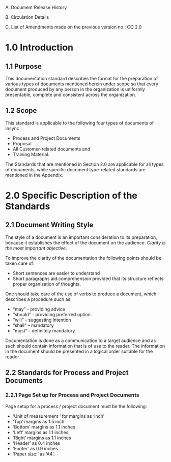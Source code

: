 A.	Document Release History

B.	Circulation Details

C.	List of Amendments made on the previous version no.:  CQ 2.0

# 1.0 Introduction

## 1.1	Purpose

This documentation standard describes the format for the preparation of various types of documents mentioned herein under scope so that every document produced by any person in the organization is uniformly presentable, complete and consistent across the organization. 

## 1.2	Scope
This standard is applicable to the following four types of documents of Insync :
* Process and Project Documents
* Proposal
* All Customer-related documents and
* Training Material.

The Standards that are mentioned in Section 2.0 are applicable for all types of documents, while specific document type-related standards are mentioned in the Appendix.

# 2.0	Specific Description of the Standards

## 2.1	Document Writing Style

The style of a document is an important consideration to its preparation, because it establishes the effect of the document on the audience. *Clarity is the most important objective*. 

To improve the clarity of the documentation the following points should be taken care of:

* Short sentences are easier to understand
* Short paragraphs aid comprehension provided that its structure reflects proper organization of thoughts.

One should take care of the use of verbs to produce a document, which describes a procedure such as:  

*	“may” - providing advice
*	“should” - providing preferred option
*	“will” - suggesting intention
*	“shall” – mandatory
*	“must” - definitely mandatory	

Documentation is done as a communication to a target audience and as such should contain information that is of use to the reader.
The information in the document should be presented in a logical order suitable for the reader.

## 2.2	Standards for Process and Project Documents

### 2.2.1	Page Set up for Process and Project Documents

Page setup for a process / project document must be the following:

*	‘Unit of measurement ‘ for margins as ‘inch’
*	‘Top’ margins as 1.5 inch
*	‘Bottom’ margins as 1.1 inches
*	‘Left’ margins as 1.1 inches
*	‘Right’ margins as 1.1  inches
*	‘Header’ as 0.4 inches
*	‘Footer’ as 0.9  inches
*	‘Paper size:’ as ‘A4’.

